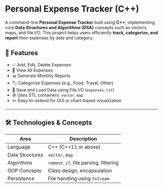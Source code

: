 # Personal Expense Tracker (C++)

A command-line **Personal Expense Tracker** built using **C++**, implementing core **Data Structures and Algorithms (DSA)** concepts such as vectors, maps, and file I/O. This project helps users efficiently **track, categorize, and report** their expenses by date and category.


## 🧠 Features

- ✅ Add, Edit, Delete Expenses
- 📂 View All Expenses
- 📊 Generate Monthly Reports
- 🏷️ Categorize Expenses (e.g., Food, Travel, Other)
- 🧾 Save and Load Data using File I/O (`expenses.txt`)
- ⚙️ Uses STL containers: `vector`, `map`
- ✏️ Easy-to-extend for GUI or chart-based visualization

---

## 🛠️ Technologies & Concepts

| Area              | Description                             |
|-------------------|-----------------------------------------|
| Language          | C++ (C++11 or above)                    |
| Data Structures   | `vector`, `map`                         |
| Algorithms        | `remove_if`, file parsing, filtering    |
| OOP Concepts      | Class design, encapsulation             |
| Persistence       | File handling using `fstream`           |

